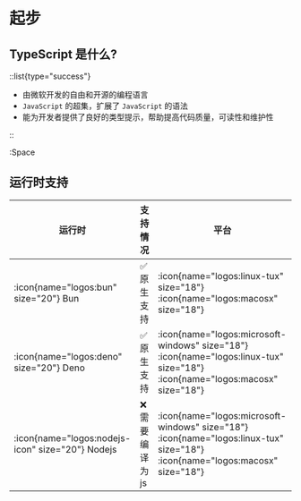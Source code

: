 # 起步

## TypeScript 是什么?

::list{type="success"}

- 由微软开发的自由和开源的编程语言
- `JavaScript` 的超集，扩展了 `JavaScript` 的语法
- 能为开发者提供了良好的类型提示，帮助提高代码质量，可读性和维护性

::

:Space

## 运行时支持

| 运行时                                           | 支持情况        | 平台                                                                                                                         |
| ------------------------------------------------ | --------------- | ---------------------------------------------------------------------------------------------------------------------------- |
| :icon{name="logos:bun" size="20"} Bun            | ✅ 原生支持      | :icon{name="logos:linux-tux" size="18"} :icon{name="logos:macosx" size="18"}                                                 |
| :icon{name="logos:deno" size="20"} Deno          | ✅ 原生支持      | :icon{name="logos:microsoft-windows" size="18"} :icon{name="logos:linux-tux" size="18"} :icon{name="logos:macosx" size="18"} |
| :icon{name="logos:nodejs-icon" size="20"} Nodejs | ❌ 需要编译为 js | :icon{name="logos:microsoft-windows" size="18"} :icon{name="logos:linux-tux" size="18"} :icon{name="logos:macosx" size="18"} |
